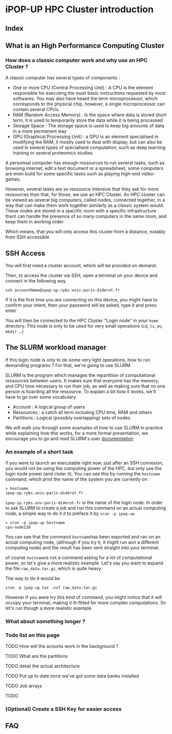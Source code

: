 # iPOP-UP HPC Cluster introduction
## Index

## What is an High Performance Computing Cluster

### How does a classic computer work and why use an HPC Cluster ?
A classic computer has several types of components :

- One or more CPU (Central Processing Unit) : A CPU is the element responsible for executing the most basic instructions requested by most softwares. You may also have heard the term microprocessor, which corresponds to the physical chip, however, a single microprocessor can contain several CPUs.
- RAM (Random Access Memory) : Is the space where data is stored short term, it is used to temporarily store the data while it is being processed
- Storage Space : The storage space is used to keep big amounts of data in a more permanent way
- GPU (Graphical Processing Unit) : a GPU is an element specialised in modifying the RAM, it mostly used to deal with display, but can also be used in several types of specialised computation, such as deep learning training or several proteomics studies.

A personnal computer has enough ressources to run several tasks, such as browsing internet, edit a text document or a spreadsheet, some computers are even build for some specific tasks such as playing high-end video-games.

However, several tasks are so ressource intensive that they ask for more ressources than that, for those, we use an HPC Cluster. An HPC cluster can be viewed as several big computers, called nodes, connected together, in a way that can make them work together similarly as a classic system would. These nodes are stored in a specific room with a specific infrastructure thant can handle the presence of so many computers in the same room, and keep them in working order.

Which means, that you will only access this cluster from a distance, notably from SSH accessible

## SSH Access
You will first need a cluster account, which will be provided on demand.

Then, to access the cluster via SSH, open a terminal on your device and connect in the following way
```{shell}
ssh accountName@ipop-up.rpbs.univ-paris-diderot.fr
```
If it is the first time you are connecting on this device, you might have to confirm your intent, then your password will be asked, type it and press enter

You will then be connected to the HPC Cluster "Login node" in your `home` directory. This node is only to be used for very small operations (`cd`, `ls`, `mv`, `mkdir` ...)

## The SLURM workload manager
If this login node is only to do some very light operations, how to run demanding programs ? For that, we're going to use SLURM.

SLURM is the program which manages the repartition of computational ressources between users. It makes sure that everyone has the memory, and CPU time necessary to run their job, as well as making sure that no one person is hoarding all the ressource. To explain a bit how it works, we'll have to go over some vocabulary.
- Account : A logical group of users
- Ressources : a catch all term including CPU time, RAM and others
- Partitions : Logical (possibly overlapping) sets of nodes

We will walk you through some examples of how to use SLURM in practice while explaining how this works, for a more formal presentation, we encourage you to go and read SLURM's user [documentation](https://slurm.schedmd.com/quickstart.html)

### An example of a short task
if you were to launch an executable right now, just after an SSH connexion, you would not be using the computing power of the HPC, but only use the login node power (and cluter it). You can see this by running the `hostname` command, which print the name of the system you are currently on

```{bash}
> hostname
ipop-up.rpbs.univ-paris-diderot.fr
```

`ipop-ip.rpbs.unv-paris-diderot.fr` is the name of the login node. In order to ask SLURM to create a job and run this command on an actual computing node, a simple way to do it it to preface it by `srun -p ipop-up`

```{bash}
> srun -p ipop-up hostname
cpu-node130
```

You can see that the command `hostname`has been exported and ran on an actual computing node, (although if you try it, it might run aon a different computing node) and the result has been sent straight into your terminal.

of course `hostname`is not a command asking for a lot of computational power, so let's give a more realistic example. Let's say you want to expand the file `raw_data.tar.gz`, which is quite heavy.

The way to do it would be

```{bash}
srun -p ipop-up tar -xvf raw_data.tar.gz
```

However if you were try this kind of command, you might notice that it will occupy your terminal, making it ill-fitted for more complex computations. So let's run though a more realistic example.

### What about something longer ?




### Todo list on this page

TODO How will the acounts work in the background ?

TODO What are the partitions

TODO detail the actual architecture

TODO Put up to date once we've got some data banks installed

TODO Job arrays

TODO


### (Optional) Create a SSH Key for easier access


## FAQ

